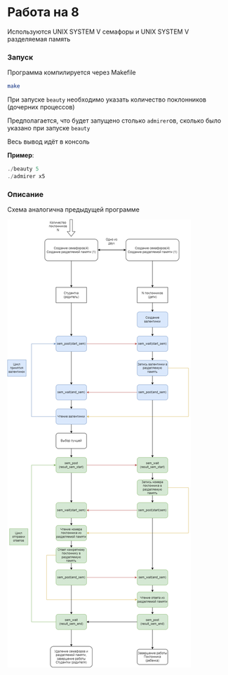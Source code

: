 # Работа на 8

Используются UNIX SYSTEM V семафоры и UNIX SYSTEM V разделяемая память

### Запуск
Программа компилируется через Makefile
```bash
make
```
При запуске `beauty` необходимо указать количество поклонников (дочерних процессов)

Предполагается, что будет запущено столько `admirer`ов, сколько было указано при запуске `beauty`

Весь вывод идёт в консоль

**Пример**:
```c
./beauty 5
./admirer x5
```

### Описание
Схема аналогична предыдущей программе

![Схема](./schema/schema7.png)
